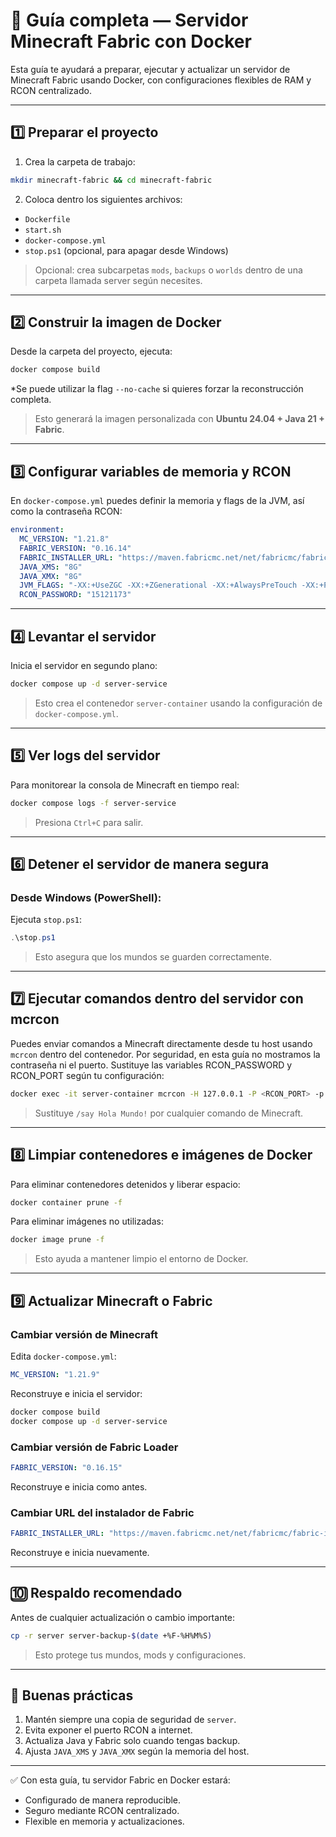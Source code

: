 # 📝 Guía completa — Servidor Minecraft Fabric con Docker

Esta guía te ayudará a preparar, ejecutar y actualizar un servidor de Minecraft Fabric usando Docker, con configuraciones flexibles de RAM y RCON centralizado.

---

## 1️⃣ Preparar el proyecto

1. Crea la carpeta de trabajo:

```bash
mkdir minecraft-fabric && cd minecraft-fabric
```

2. Coloca dentro los siguientes archivos:

* `Dockerfile`
* `start.sh`
* `docker-compose.yml`
* `stop.ps1` (opcional, para apagar desde Windows)

> Opcional: crea subcarpetas `mods`, `backups` o `worlds` dentro de una carpeta llamada server según necesites.

---

## 2️⃣ Construir la imagen de Docker

Desde la carpeta del proyecto, ejecuta:

```bash
docker compose build
```

\*Se puede utilizar la flag `--no-cache` si quieres forzar la reconstrucción completa.

> Esto generará la imagen personalizada con **Ubuntu 24.04 + Java 21 + Fabric**.

---

## 3️⃣ Configurar variables de memoria y RCON

En `docker-compose.yml` puedes definir la memoria y flags de la JVM, así como la contraseña RCON:

```yaml
environment:
  MC_VERSION: "1.21.8"
  FABRIC_VERSION: "0.16.14"
  FABRIC_INSTALLER_URL: "https://maven.fabricmc.net/net/fabricmc/fabric-installer/1.1.0/fabric-installer-1.1.0.jar"
  JAVA_XMS: "8G"
  JAVA_XMX: "8G"
  JVM_FLAGS: "-XX:+UseZGC -XX:+ZGenerational -XX:+AlwaysPreTouch -XX:+ParallelRefProcEnabled -XX:+OptimizeStringConcat -XX:+UseCompressedOops"
  RCON_PASSWORD: "15121173"
```

---

## 4️⃣ Levantar el servidor

Inicia el servidor en segundo plano:

```bash
docker compose up -d server-service
```

> Esto crea el contenedor `server-container` usando la configuración de `docker-compose.yml`.

---

## 5️⃣ Ver logs del servidor

Para monitorear la consola de Minecraft en tiempo real:

```bash
docker compose logs -f server-service
```

> Presiona `Ctrl+C` para salir.

---

## 6️⃣ Detener el servidor de manera segura

### Desde Windows (PowerShell):

Ejecuta `stop.ps1`:

```powershell
.\stop.ps1
```

> Esto asegura que los mundos se guarden correctamente.

---

## 7️⃣ Ejecutar comandos dentro del servidor con mcrcon

Puedes enviar comandos a Minecraft directamente desde tu host usando `mcrcon` dentro del contenedor. Por seguridad, en esta guía no mostramos la contraseña ni el puerto. Sustituye las variables RCON_PASSWORD y RCON_PORT según tu configuración:

```bash
docker exec -it server-container mcrcon -H 127.0.0.1 -P <RCON_PORT> -p "<RCON_PASSWORD>" "/say Hola Mundo!"
```

> Sustituye `/say Hola Mundo!` por cualquier comando de Minecraft.

---

## 8️⃣ Limpiar contenedores e imágenes de Docker

Para eliminar contenedores detenidos y liberar espacio:

```bash
docker container prune -f
```

Para eliminar imágenes no utilizadas:

```bash
docker image prune -f
```

> Esto ayuda a mantener limpio el entorno de Docker.

---

## 9️⃣ Actualizar Minecraft o Fabric

### Cambiar versión de Minecraft

Edita `docker-compose.yml`:

```yaml
MC_VERSION: "1.21.9"
```

Reconstruye e inicia el servidor:

```bash
docker compose build
docker compose up -d server-service
```

### Cambiar versión de Fabric Loader

```yaml
FABRIC_VERSION: "0.16.15"
```

Reconstruye e inicia como antes.

### Cambiar URL del instalador de Fabric

```yaml
FABRIC_INSTALLER_URL: "https://maven.fabricmc.net/net/fabricmc/fabric-installer/1.1.0/fabric-installer-1.1.1.jar"
```

Reconstruye e inicia nuevamente.

---

## 🔟 Respaldo recomendado

Antes de cualquier actualización o cambio importante:

```bash
cp -r server server-backup-$(date +%F-%H%M%S)
```

> Esto protege tus mundos, mods y configuraciones.

---

## 📌 Buenas prácticas

1. Mantén siempre una copia de seguridad de `server`.
2. Evita exponer el puerto RCON a internet.
3. Actualiza Java y Fabric solo cuando tengas backup.
4. Ajusta `JAVA_XMS` y `JAVA_XMX` según la memoria del host.

---

✅ Con esta guía, tu servidor Fabric en Docker estará:

* Configurado de manera reproducible.
* Seguro mediante RCON centralizado.
* Flexible en memoria y actualizaciones.
